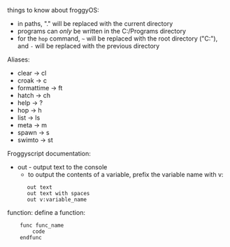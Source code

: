 things to know about froggyOS:
 * in paths, "." will be replaced with the current directory
 * programs can *only* be written in the C:/Programs directory
 * for the `hop` command, `~` will be replaced with the root directory ("C:"), and `-` will be replaced with the previous directory

Aliases:
 * clear -> cl
 * croak -> c
 * formattime -> ft
 * hatch -> ch
 * help -> ?
 * hop -> h
 * list -> ls
 * meta -> m
 * spawn -> s
 * swimto -> st

Froggyscript documentation:
 - out - output text to the console
    - to output the contents of a variable, prefix the variable name with v:
    ```
       out text
       out text with spaces
       out v:variable_name
    ```

function:
    define a function:
```
    func func_name
        code
    endfunc
```
